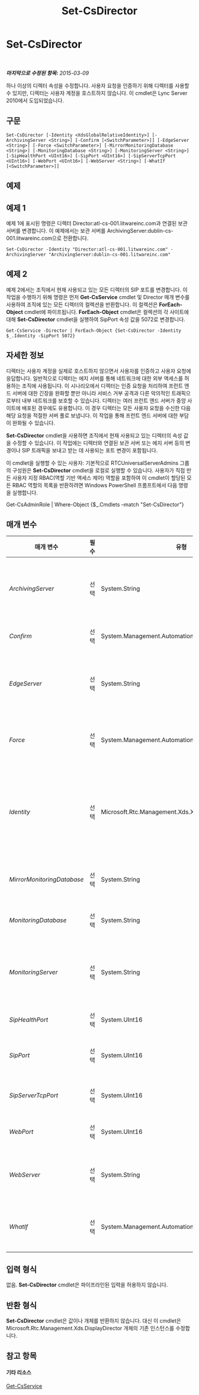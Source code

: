 ﻿---
title: Set-CsDirector
TOCTitle: Set-CsDirector
ms:assetid: 74eb6f17-812f-47df-84ee-fa6e42990f2e
ms:mtpsurl: https://technet.microsoft.com/ko-kr/library/Gg398565(v=OCS.15)
ms:contentKeyID: 49304065
ms.date: 08/10/2015
mtps_version: v=OCS.15
ms.translationtype: HT
---

# Set-CsDirector

 

_**마지막으로 수정된 항목:** 2015-03-09_

하나 이상의 디렉터 속성을 수정합니다. 사용자 요청을 인증하기 위해 디렉터를 사용할 수 있지만, 디렉터는 사용자 계정을 호스트하지 않습니다. 이 cmdlet은 Lync Server 2010에서 도입되었습니다.

## 구문

    Set-CsDirector [-Identity <XdsGlobalRelativeIdentity>] [-ArchivingServer <String>] [-Confirm [<SwitchParameter>]] [-EdgeServer <String>] [-Force <SwitchParameter>] [-MirrorMonitoringDatabase <String>] [-MonitoringDatabase <String>] [-MonitoringServer <String>] [-SipHealthPort <UInt16>] [-SipPort <UInt16>] [-SipServerTcpPort <UInt16>] [-WebPort <UInt16>] [-WebServer <String>] [-WhatIf [<SwitchParameter>]]

## 예제

## 예제 1

예제 1에 표시된 명령은 디렉터 Director:atl-cs-001.litwareinc.com과 연결된 보관 서버를 변경합니다. 이 예제에서는 보관 서버를 ArchivingServer:dublin-cs-001.litwareinc.com으로 전환합니다.

    Set-CsDirector -Identity "Director:atl-cs-001.litwareinc.com" -ArchivingServer "ArchivingServer:dublin-cs-001.litwareinc.com"

## 예제 2

예제 2에서는 조직에서 현재 사용되고 있는 모든 디렉터의 SIP 포트를 변경합니다. 이 작업을 수행하기 위해 명령은 먼저 **Get-CsService** cmdlet 및 Director 매개 변수를 사용하여 조직에 있는 모든 디렉터의 컬렉션을 반환합니다. 이 컬렉션은 **ForEach-Object** cmdlet에 파이프됩니다. **ForEach-Object** cmdlet은 컬렉션의 각 사이트에 대해 **Set-CsDirector** cmdlet을 실행하여 SipPort 속성 값을 5072로 변경합니다.

    Get-CsService -Director | ForEach-Object {Set-CsDirector -Identity $_.Identity -SipPort 5072}

## 자세한 정보

디렉터는 사용자 계정을 실제로 호스트하지 않으면서 사용자를 인증하고 사용자 요청에 응답합니다. 일반적으로 디렉터는 에지 서버를 통해 네트워크에 대한 외부 액세스를 허용하는 조직에 사용됩니다. 이 시나리오에서 디렉터는 인증 요청을 처리하여 프런트 엔드 서버에 대한 긴장을 완화할 뿐만 아니라 서비스 거부 공격과 다른 악의적인 트래픽으로부터 내부 네트워크를 보호할 수 있습니다. 디렉터는 여러 프런트 엔드 서버가 중앙 사이트에 배포된 경우에도 유용합니다. 이 경우 디렉터는 모든 사용자 요청을 수신한 다음 해당 요청을 적절한 서버 풀로 보냅니다. 이 작업을 통해 프런트 엔드 서버에 대한 부담이 완화될 수 있습니다.

**Set-CsDirector** cmdlet을 사용하면 조직에서 현재 사용되고 있는 디렉터의 속성 값을 수정할 수 있습니다. 이 작업에는 디렉터와 연결된 보관 서버 또는 에지 서버 등의 변경이나 SIP 트래픽을 보내고 받는 데 사용되는 포트 변경이 포함됩니다.

이 cmdlet을 실행할 수 있는 사용자: 기본적으로 RTCUniversalServerAdmins 그룹의 구성원은 **Set-CsDirector** cmdlet을 로컬로 실행할 수 있습니다. 사용자가 직접 만든 사용자 지정 RBAC(역할 기반 액세스 제어) 역할을 포함하여 이 cmdlet이 할당된 모든 RBAC 역할의 목록을 반환하려면 Windows PowerShell 프롬프트에서 다음 명령을 실행합니다.

Get-CsAdminRole | Where-Object {$\_.Cmdlets –match "Set-CsDirector"}

## 매개 변수


<table>
<colgroup>
<col style="width: 25%" />
<col style="width: 25%" />
<col style="width: 25%" />
<col style="width: 25%" />
</colgroup>
<thead>
<tr class="header">
<th>매개 변수</th>
<th>필수</th>
<th>유형</th>
<th>설명</th>
</tr>
</thead>
<tbody>
<tr class="odd">
<td><p><em>ArchivingServer</em></p></td>
<td><p>선택</p></td>
<td><p>System.String</p></td>
<td><p>디렉터와 연결할 보관 서버의 서비스 위치입니다(예: -ArchivingServer &quot;ArchivingServer:atl-cs-001.litwareinc.com&quot;).</p></td>
</tr>
<tr class="even">
<td><p><em>Confirm</em></p></td>
<td><p>선택</p></td>
<td><p>System.Management.Automation.SwitchParameter</p></td>
<td><p>명령을 실행하기 전에 확인 메시지를 표시합니다.</p></td>
</tr>
<tr class="odd">
<td><p><em>EdgeServer</em></p></td>
<td><p>선택</p></td>
<td><p>System.String</p></td>
<td><p>디렉터와 연결할 에지 서버의 서비스 위치입니다(예: -EdgeServer &quot;EdgeServer:atl-edge-001.litwareinc.com&quot;).</p></td>
</tr>
<tr class="even">
<td><p><em>Force</em></p></td>
<td><p>선택</p></td>
<td><p>System.Management.Automation.SwitchParameter</p></td>
<td><p>명령을 실행할 때 발생할 수 있는 심각하지 않은 오류 메시지를 표시하지 않습니다.</p></td>
</tr>
<tr class="odd">
<td><p><em>Identity</em></p></td>
<td><p>선택</p></td>
<td><p>Microsoft.Rtc.Management.Xds.XdsGlobalRelativeIdentity</p></td>
<td><p>수정할 디렉터의 서비스 위치입니다(예: -Identity &quot;Director:atl-cs-001.litwareinc.com&quot;).</p>
<p>디렉터를 지정할 때 접두사 &quot;Director:&quot;를 생략할 수 있습니다(예: -Identity &quot;atl-cs-001.litwareinc.com&quot;).</p></td>
</tr>
<tr class="even">
<td><p><em>MirrorMonitoringDatabase</em></p></td>
<td><p>선택</p></td>
<td><p>System.String</p></td>
<td><p>디렉터와 연결할 미러 모니터링 데이터베이스의 서비스 위치입니다.</p></td>
</tr>
<tr class="odd">
<td><p><em>MonitoringDatabase</em></p></td>
<td><p>선택</p></td>
<td><p>System.String</p></td>
<td><p>디렉터와 연결할 모니터링 데이터베이스의 서비스 위치입니다.</p></td>
</tr>
<tr class="even">
<td><p><em>MonitoringServer</em></p></td>
<td><p>선택</p></td>
<td><p>System.String</p></td>
<td><p>디렉터와 연결할 모니터링 서버의 서비스 위치입니다(예: -MonitoringServer &quot;MonitoringServer:atl-cs-001.litwareinc.com&quot;).</p></td>
</tr>
<tr class="odd">
<td><p><em>SipHealthPort</em></p></td>
<td><p>선택</p></td>
<td><p>System.UInt16</p></td>
<td><p>서버 상태를 모니터링하는 데 사용되는 포트입니다.</p></td>
</tr>
<tr class="even">
<td><p><em>SipPort</em></p></td>
<td><p>선택</p></td>
<td><p>System.UInt16</p></td>
<td><p>SIP(Session Initiation Protocol) 트래픽에 사용되는 포트입니다.</p></td>
</tr>
<tr class="odd">
<td><p><em>SipServerTcpPort</em></p></td>
<td><p>선택</p></td>
<td><p>System.UInt16</p></td>
<td><p>SIP 수신 대기 포트입니다. 기본값은 5060입니다.</p></td>
</tr>
<tr class="even">
<td><p><em>WebPort</em></p></td>
<td><p>선택</p></td>
<td><p>System.UInt16</p></td>
<td><p>웹 서비스와 통신하는 데 사용되는 포트입니다.</p></td>
</tr>
<tr class="odd">
<td><p><em>WebServer</em></p></td>
<td><p>선택</p></td>
<td><p>System.String</p></td>
<td><p>디렉터와 연결할 서버의 웹 서비스 위치입니다(예: -WebServer &quot;WebServer:atl-cs-001.litwareinc.com&quot;).</p></td>
</tr>
<tr class="even">
<td><p><em>WhatIf</em></p></td>
<td><p>선택</p></td>
<td><p>System.Management.Automation.SwitchParameter</p></td>
<td><p>명령을 실제로 실행하지 않고도 명령이 실행될 경우 발생할 수 있는 현상을 설명합니다.</p></td>
</tr>
</tbody>
</table>


## 입력 형식

없음. **Set-CsDirector** cmdlet은 파이프라인된 입력을 허용하지 않습니다.

## 반환 형식

**Set-CsDirector** cmdlet은 값이나 개체를 반환하지 않습니다. 대신 이 cmdlet은 Microsoft.Rtc.Management.Xds.DisplayDirector 개체의 기존 인스턴스를 수정합니다.

## 참고 항목

#### 기타 리소스

[Get-CsService](get-csservice.md)


